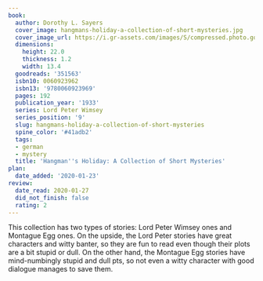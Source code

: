 ```yaml
---
book:
  author: Dorothy L. Sayers
  cover_image: hangmans-holiday-a-collection-of-short-mysteries.jpg
  cover_image_url: https://i.gr-assets.com/images/S/compressed.photo.goodreads.com/books/1361834453l/351563._SX98_.jpg
  dimensions:
    height: 22.0
    thickness: 1.2
    width: 13.4
  goodreads: '351563'
  isbn10: 0060923962
  isbn13: '9780060923969'
  pages: 192
  publication_year: '1933'
  series: Lord Peter Wimsey
  series_position: '9'
  slug: hangmans-holiday-a-collection-of-short-mysteries
  spine_color: '#41adb2'
  tags:
  - german
  - mystery
  title: 'Hangman''s Holiday: A Collection of Short Mysteries'
plan:
  date_added: '2020-01-23'
review:
  date_read: 2020-01-27
  did_not_finish: false
  rating: 2
---
```


This collection has two types of stories: Lord Peter Wimsey ones and Montague Egg ones. On the upside, the Lord Peter stories have great characters and witty banter, so they are fun to read even though their plots are a bit stupid or dull. On the other hand, the Montague Egg stories have mind-numbingly stupid and dull pts, so not even a witty character with good dialogue manages to save them.

